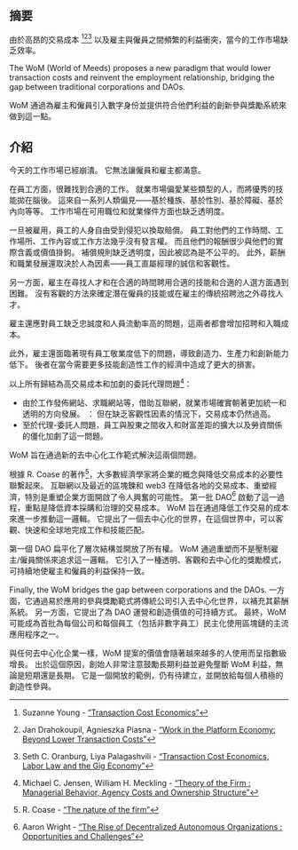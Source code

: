 

## 摘要

由於高昂的交易成本 [^1][^2][^3] 以及雇主與僱員之間頻繁的利益衝突，當今的工作市場缺乏效率。

The WoM (World of Meeds) proposes a new paradigm that would lower transaction costs and reinvent the employment relationship, bridging the gap between traditional corporations and DAOs.

WoM 通過為雇主和僱員引入數字身份並提供符合他們利益的創新參與獎勵系統來做到這一點。

## 介紹

今天的工作市場已經崩潰。 它無法讓僱員和雇主都滿意。

在員工方面，很難找到合適的工作。 就業市場偏愛某些類型的人，而將優秀的技能拋在腦後。 這來自一系列人類偏見——基於種族、基於性別、基於障礙、基於內向等等。 工作市場在可用職位和就業條件方面也缺乏透明度。

一旦被雇用，員工的人身自由受到侵犯以換取賠償。 員工對他們的工作時間、工作場所、工作內容或工作方法幾乎沒有發言權。 而且他們的報酬很少與他們的實際含義或價值掛鉤。 補償規則缺乏透明度，因此被認為是不公平的。 此外，薪酬和職業發展還取決於人為因素——員工直屬經理的誠信和客觀性。

另一方面，雇主在尋找人才和在合適的時間聘用合適的技能和合適的人選方面遇到困難。 沒有客觀的方法來確定潛在僱員的技能或在雇主的傳統招聘池之外尋找人才。

雇主還應對員工缺乏忠誠度和人員流動率高的問題，這兩者都會增加招聘和入職成本。

此外，雇主還面臨著現有員工敬業度低下的問題，導致創造力、生產力和創新能力低下。 後者在當今需要更多技能創造性工作的經濟中造成了更大的損害。

以上所有歸結為高交易成本和加劇的委託代理問題[^4]：

- 由於工作發佈網站、求職網站等，借助互聯網，就業市場確實朝著更加統一和透明的方向發展。 ： 但在缺乏客觀性因素的情況下，交易成本仍然過高。
- 至於代理-委託人問題，員工與股東之間收入和財富差距的擴大以及勞資關係的僵化加劇了這一問題。

WoM 旨在通過新的去中心化工作範式解決這兩個問題。

根據 R. Coase 的著作[^5]，大多數經濟學家將企業的概念與降低交易成本的必要性聯繫起來。 互聯網以及最近的區塊鍊和 web3 在降低各地的交易成本、重塑經濟，特別是重塑企業方面開啟了令人興奮的可能性。 第一批 DAO[^6] 啟動了這一過程，重點是降低資本採購和治理的交易成本。 WoM 旨在通過降低工作交易的成本來進一步推動這一邏輯。 它提出了一個去中心化的世界，在這個世界中，可以客觀、快速和全球地完成工作和技能匹配。

第一個 DAO 扁平化了層次結構並開放了所有權。 WoM 通過重塑而不是壓制雇主/僱員關係來追求這一邏輯。 它引入了一種透明、客觀和去中心化的獎勵模式，可持續地使雇主和僱員的利益保持一致。

Finally, the WoM bridges the gap between corporations and the DAOs. 一方面，它通過易於應用的參與獎勵範式將傳統公司引入去中心化世界，以補充其薪酬系統。 另一方面，它提出了為 DAO 運營和創造價值的可持續方式。 最終，WoM 可能成為首批為每個公司和每個員工（包括非數字員工）民主化使用區塊鏈的主流應用程序之一。

與任何去中心化企業一樣，WoM 提案的價值會隨著越來越多的人使用而呈指數級增長。 出於這個原因，創始人非常注意鼓勵長期利益並避免壟斷 WoM 利益，無論是短期還是長期。 它是一個開放的範例，仍有待建立，並開放給每個人積極的創造性參與。


[^1]: Suzanne Young - [“Transaction Cost Economics”](https://www.academia.edu/24703426/Transaction_Cost_Economics)
[^2]: Jan Drahokoupil, Agnieszka Piasna - [“Work in the Platform Economy: Beyond Lower Transaction Costs”](https://www.intereconomics.eu/contents/year/2017/number/6/article/work-in-the-platform-economy-beyond-lower-transaction-costs.html)
[^3]: Seth C. Oranburg, Liya Palagashvili - [“Transaction Cost Economics, Labor Law and the Gig Economy”](https://dsc.duq.edu/cgi/viewcontent.cgi?article=1115&context=law-faculty-scholarship)
[^4]: Michael C. Jensen, William H. Meckling - [“Theory of the Firm : Managerial Behavior, Agency Costs and Ownership Structure”](https://www.sfu.ca/~wainwrig/Econ400/jensen-meckling.pdf)
[^5]: R. Coase - [“The nature of the firm”](http://econdse.org/wp-content/uploads/2014/09/firm-coase.pdf)
[^6]: Aaron Wright - [“The Rise of Decentralized Autonomous Organizations : Opportunities and Challenges”](https://stanford-jblp.pubpub.org/pub/rise-of-daos/release/1)

